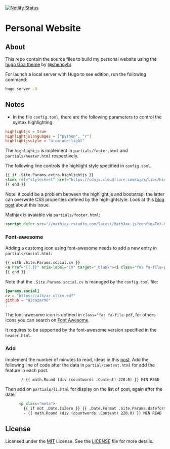 [![Netlify Status](https://api.netlify.com/api/v1/badges/cc461dd3-e527-458f-8da2-8037e8623765/deploy-status)](https://app.netlify.com/sites/alkzar/deploys)

# Personal Website

## About

This repo contain the source files to build my personal website using
the [hugo Goa theme](https://github.com/shenoybr/hugo-goa) by [@shenoybr](https://github.com/shenoybr).

For launch a local server with Hugo to see edition, run the following command:

```bash
hugo server -D
```

## Notes

- In the file `config.toml`, there are the following parameters to control
the syntax highlighting:

```toml
highlightjs = true
highlightjslanguages = ["python", "r"]
highlightjsstyle = "atom-one-light"
```

The `highlightjs` is implement in `partials/footer.html` and `partials/heater.html`
respectively.

The following line controls the highlight style specified in `config.toml`.

```html
{{ if .Site.Params.extra.highlightjs }}
<link rel="stylesheet" href="https://cdnjs.cloudflare.com/ajax/libs/highlight.js/9.12.0/styles/{{ .Site.Params.extra.highlightjsstyle | default "default" }}.min.css">
{{ end }}
```

Note: it could be a problem between the highlight.js and bootstrap; the latter can overwrite CSS properties defined by the highlightstyle. Look at this [blog post](https://amber.rbind.io/2017/11/15/syntaxhighlighting/) about this issue.

Mathjax is avaiable via `partials/footer.html`:

```html
<script defer src="//mathjax.rstudio.com/latest/MathJax.js?config=TeX-MML-AM_CHTML"></script>
```
### Font-awesome

Adding a customg icon using font-awesome needs to add a new entry in `partials/social.html`:

```html
{{ with .Site.Params.social.cv }}
<a href="{{.}}" aria-label="CV" target="_blank"><i class="fas fa-file-pdf" aria-hidden="true"></i></a>
{{ end }}
```

Note that the `.Site.Params.social.cv` is managed by the `config.toml` file:

```toml
[params.social]
cv = "https://alkzar.cl/cv.pdf"
github = "alcazar90"
...
```

The font-awesome icon is defined in `class="fas fa-file-pdf`, for others icons
you can search on [Font Awesome](https://fontawesome.com/v5.15/icons/file-pdf?style=solid).

It requires to be supported by the font-awesome version specified in the `header.html`.

### Add 

Implement the number of minutes to read, ideas in this [post](https://kodify.net/hugo/strings/reading-time-text/).
Add the following line of code after the data in `partial/content.html` for add the
feature in each post.

```html
       / {{ math.Round (div (countwords .Content) 220.0) }} MIN READ
```
Then add on `partials/li.html` for display on the list of post, again after
the date.

```html
      <p class="meta">
        {{ if not .Date.IsZero }} {{ .Date.Format .Site.Params.dateformat | upper }} {{end}}
        - {{ math.Round (div (countwords .Content) 220.0) }} MIN READ 
```


## License

Licensed under the [MIT](https://opensource.org/licenses/MIT) License. See the [LICENSE](https://raw.githubusercontent.com/shenoybr/hugo-goa-demo/master/LICENSE) file for more details.
